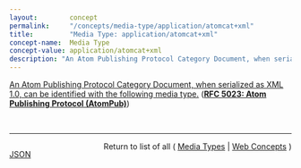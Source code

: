 ```yaml
---
layout:        concept
permalink:     "/concepts/media-type/application/atomcat+xml"
title:         "Media Type: application/atomcat+xml"
concept-name:  Media Type
concept-value: application/atomcat+xml
description: "An Atom Publishing Protocol Category Document, when serialized as XML 1.0, can be identified with the following media type."
---
```


[An Atom Publishing Protocol Category Document, when serialized as XML 1.0, can be identified with the following media type.](http://tools.ietf.org/html/rfc5023#section-16.1 "Read documentation for Media Type &#34;application/atomcat+xml&#34;") (**[RFC 5023: Atom Publishing Protocol (AtomPub)](/specs/IETF/RFC/5023 "The Atom Publishing Protocol (AtomPub) is an application-level protocol for publishing and editing Web resources. The protocol is based on HTTP transfer of Atom-formatted representations. The Atom format is documented in the Atom Syndication Format.")**)

<br/>
<hr/>

<p style="float : left"><a href="./application/atomcat+xml.json" title="JSON representing this particular Web Concept value">JSON</a></p>
<p style="text-align: right">Return to list of all ( <a href="../media-type/">Media Types</a> | <a href="../">Web Concepts</a> )</p>
